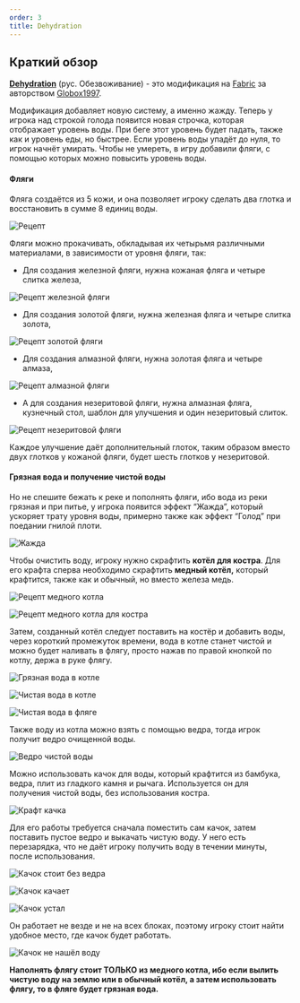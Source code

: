 ```yaml
---
order: 3
title: Dehydration
---
```


## **Краткий обзор**

[**Dehydration**](https://modrinth.com/mod/dehydration) (рус. Обезвоживание) - это модификация на [Fabric](https://fabricmc.net/) за авторством [Globox1997](https://modrinth.com/user/Globox1997).

Модификация добавляет новую систему, а именно жажду. Теперь у игрока над строкой голода появится новая строчка, которая отображает уровень воды. При беге этот уровень будет падать, также как и уровень еды, но быстрее. Если уровень воды упадёт до нуля, то игрок начнёт умирать. Чтобы не умереть, в игру добавили фляги, с помощью которых можно повысить уровень воды.

#### Фляги

Фляга создаётся из 5 кожи, и она позволяет игроку сделать два глотка и восстановить в сумме 8 единиц воды.

![Рецепт](public/Flask_Recipe_0.png)

Фляги можно прокачивать, обкладывая их четырьмя различными материалами, в зависимости от уровня фляги, так:

-  Для создания железной фляги, нужна кожаная фляга и четыре слитка железа,

![Рецепт железной фляги](public/Flask_Recipe_1.png)

-  Для создания золотой фляги, нужна железная фляга и четыре слитка золота,

![Рецепт золотой фляги](public/Flask_Recipe_2.png)

-  Для создания алмазной фляги, нужна золотая фляга и четыре алмаза,

![Рецепт алмазной фляги](public/Flask_Recipe_3.png)

-  А для создания незеритовой фляги, нужна алмазная фляга, кузнечный стол, шаблон для улучшения и один незеритовый слиток.

![Рецепт незеритовой фляги](public/Flask_Recipe_4.png)

Каждое улучшение даёт дополнительный глоток, таким образом вместо двух глотков у кожаной фляги, будет шесть глотков у незеритовой.

#### Грязная вода и получение чистой воды

Но не спешите бежать к реке и пополнять фляги, ибо вода из реки грязная и при питье, у игрока появится эффект “Жажда”, который ускоряет трату уровня воды, примерно также как эффект “Голод” при поедании гнилой плоти.

![Жажда](public/Thirst.png)

Чтобы очистить воду, игроку нужно скрафтить **котёл для костра**. Для его крафта сперва необходимо скрафтить **медный котёл,** который крафтится, также как и обычный, но вместо железа медь.

![Рецепт медного котла](public/recipe_calduron_0.png)

 

![Рецепт медного котла для костра](public/recipe_calduron.png)

Затем, созданный котёл следует поставить на костёр и добавить воды, через короткий промежуток времени, вода в котле станет чистой и можно будет наливать в флягу, просто нажав по правой кнопкой по котлу, держа в руке флягу.

![Грязная вода в котле](public/dirty_water_in_calduron.png)

 

![Чистая вода в котле](public/purified_water_in_calduron.png)

![Чистая вода в фляге](public/purified_water_in_flask.png)

Также воду из котла можно взять с помощью ведра, тогда игрок получит ведро очищенной воды.

![Ведро чистой воды](public/purified_water_in_bucket.png)

Можно использовать качок для воды, который крафтится из бамбука, ведра, плит из гладкого камня и рычага. Используется он для получения чистой воды, без использования костра.

![Крафт качка](public/bambo_pomp_craft.png)

Для его работы требуется сначала поместить сам качок, затем поставить пустое ведро и выкачать чистую воду. У него есть перезарядка, что не даёт игроку получить воду в течении минуты, после использования.

![Качок стоит без ведра](public/bamboo_pump_wiout_buck.png)

 

![Качок качает](public/Bamboo_pump.gif)

![Качок устал](public/pump_cooldown.png)

Он работает не везде и не на всех блоках, поэтому игроку стоит найти удобное место, где качок будет работать.

![Качок не нашёл воду](public/Pump_found_no_water.png)

**Наполнять флягу стоит ТОЛЬКО из медного котла, ибо если вылить чистую воду на землю или в обычный котёл, а затем использовать флягу, то в фляге будет грязная вода.**